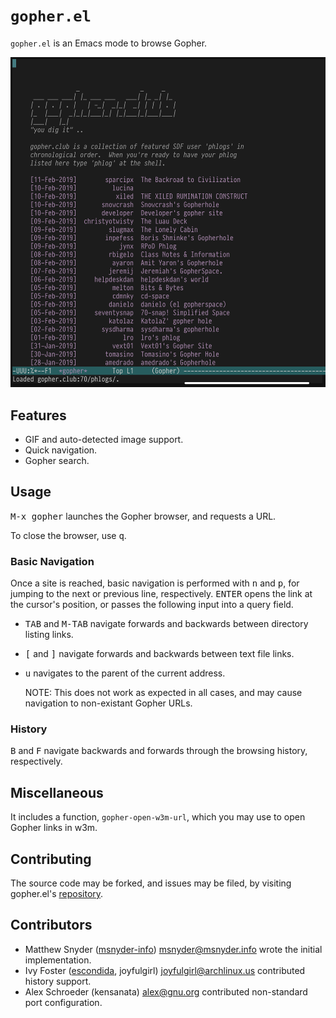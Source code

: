 # `gopher.el`

`gopher.el` is an Emacs mode to browse Gopher.

![gopher.el screenshot](screenshot.jpg)

## Features

- GIF and auto-detected image support.
- Quick navigation.
- Gopher search.

## Usage

<kbd>M-x gopher</kbd> launches the Gopher browser, and requests a
URL.

To close the browser, use <kbd>q</kbd>.

### Basic Navigation

Once a site is reached, basic navigation is performed with
<kbd>n</kbd> and <kbd>p</kbd>, for jumping to the next or previous
line, respectively. <kbd>ENTER</kbd> opens the link at the cursor's
position, or passes the following input into a query field.

- <kbd>TAB</kbd> and <kbd>M-TAB</kbd> navigate forwards and backwards
  between directory listing links.

- <kbd>[</kbd> and <kbd>]</kbd> navigate forwards and backwards
  between text file links.
  
- <kbd>u</kbd> navigates to the parent of the current address.

  NOTE: This does not work as expected in all cases, and may cause
  navigation to non-existant Gopher URLs.
  
### History

<kbd>B</kbd> and <kbd>F</kbd> navigate backwards and forwards through
the browsing history, respectively.

## Miscellaneous

It includes a function, `gopher-open-w3m-url`, which you may
use to open Gopher links in w3m.

## Contributing

The source code may be forked, and issues may be filed, by visiting
gopher.el's [repository][].

[repository]: https://github.com/msnyder-info/gopher.el

## Contributors

* Matthew Snyder ([msnyder-info][]) <msnyder@msnyder.info> wrote the
  initial implementation.
* Ivy Foster ([escondida][], joyfulgirl) <joyfulgirl@archlinux.us>
  contributed history support.
* Alex Schroeder (kensanata) <alex@gnu.org> contributed non-standard
  port configuration.

[msnyder-info]: https://github.com/msnyder.info
[escondida]: https://github.com/escondida/gopher.el

